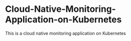 # Cloud-Native-Monitoring-Application-on-Kubernetes
This is a cloud native monitoring application on Kubernetes
